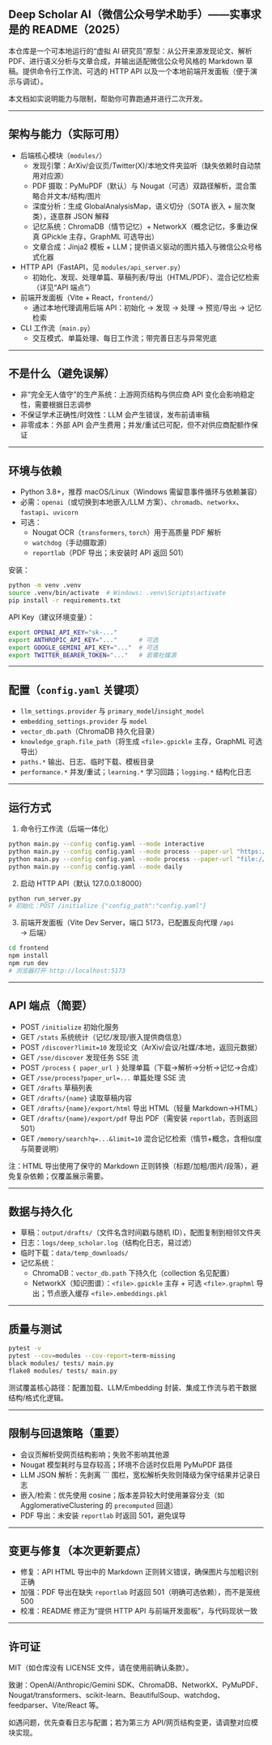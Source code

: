## Deep Scholar AI（微信公众号学术助手）——实事求是的 README（2025）

本仓库是一个可本地运行的“虚拟 AI 研究员”原型：从公开来源发现论文、解析 PDF、进行语义分析与文章合成，并输出适配微信公众号风格的 Markdown 草稿。提供命令行工作流、可选的 HTTP API 以及一个本地前端开发面板（便于演示与调试）。

本文档如实说明能力与限制，帮助你可靠跑通并进行二次开发。

---

## 架构与能力（实际可用）

- 后端核心模块（`modules/`）
  - 发现引擎：ArXiv/会议页/Twitter(X)/本地文件夹监听（缺失依赖时自动禁用对应源）
  - PDF 摄取：PyMuPDF（默认）与 Nougat（可选）双路径解析，混合策略合并文本/结构/图片
  - 深度分析：生成 GlobalAnalysisMap，语义切分（SOTA 嵌入 + 层次聚类），逐意群 JSON 解释
  - 记忆系统：ChromaDB（情节记忆）+ NetworkX（概念记忆，多重边保真 GPickle 主存，GraphML 可选导出）
  - 文章合成：Jinja2 模板 + LLM；提供语义驱动的图片插入与微信公众号格式化器
- HTTP API（FastAPI，见 `modules/api_server.py`）
  - 初始化、发现、处理单篇、草稿列表/导出（HTML/PDF）、混合记忆检索（详见“API 端点”）
- 前端开发面板（Vite + React，`frontend/`）
  - 通过本地代理调用后端 API：初始化 → 发现 → 处理 → 预览/导出 → 记忆检索
- CLI 工作流（`main.py`）
  - 交互模式、单篇处理、每日工作流；带完善日志与异常兜底

---

## 不是什么（避免误解）

- 非“完全无人值守”的生产系统：上游网页结构与供应商 API 变化会影响稳定性，需要根据日志调参
- 不保证学术正确性/时效性：LLM 会产生错误，发布前请审稿
- 非零成本：外部 API 会产生费用；并发/重试已可配，但不对供应商配额作保证

---

## 环境与依赖

- Python 3.8+，推荐 macOS/Linux（Windows 需留意事件循环与依赖兼容）
- 必需：`openai`（或切换到本地嵌入/LLM 方案）、`chromadb`、`networkx`、`fastapi`、`uvicorn`
- 可选：
  - Nougat OCR（`transformers`, `torch`）用于高质量 PDF 解析
  - `watchdog`（手动摄取源）
  - `reportlab`（PDF 导出；未安装时 API 返回 501）

安装：

```bash
python -m venv .venv
source .venv/bin/activate  # Windows: .venv\Scripts\activate
pip install -r requirements.txt
```

API Key（建议环境变量）：

```bash
export OPENAI_API_KEY="sk-..."
export ANTHROPIC_API_KEY="..."      # 可选
export GOOGLE_GEMINI_API_KEY="..."  # 可选
export TWITTER_BEARER_TOKEN="..."   # 若需社媒源
```

---

## 配置（`config.yaml` 关键项）

- `llm_settings.provider` 与 `primary_model`/`insight_model`
- `embedding_settings.provider` 与 `model`
- `vector_db.path`（ChromaDB 持久化目录）
- `knowledge_graph.file_path`（将生成 `<file>.gpickle` 主存，GraphML 可选导出）
- `paths.*` 输出、日志、临时下载、模板目录
- `performance.*` 并发/重试；`learning.*` 学习回路；`logging.*` 结构化日志

---

## 运行方式

1) 命令行工作流（后端一体化）

```bash
python main.py --config config.yaml --mode interactive
python main.py --config config.yaml --mode process --paper-url "https://arxiv.org/abs/1706.03762"
python main.py --config config.yaml --mode process --paper-url "file:///abs/path/to/paper.pdf"
python main.py --config config.yaml --mode daily
```

2) 启动 HTTP API（默认 127.0.0.1:8000）

```bash
python run_server.py
# 初始化：POST /initialize {"config_path":"config.yaml"}
```

3) 前端开发面板（Vite Dev Server，端口 5173，已配置反向代理 `/api` → 后端）

```bash
cd frontend
npm install
npm run dev
# 浏览器打开 http://localhost:5173
```

---

## API 端点（简要）

- POST `/initialize` 初始化服务
- GET  `/stats` 系统统计（记忆/发现/嵌入提供商信息）
- POST `/discover?limit=10` 发现论文（ArXiv/会议/社媒/本地，返回元数据）
- GET  `/sse/discover` 发现任务 SSE 流
- POST `/process` `{ paper_url }` 处理单篇（下载→解析→分析→记忆→合成）
- GET  `/sse/process?paper_url=...` 单篇处理 SSE 流
- GET  `/drafts` 草稿列表
- GET  `/drafts/{name}` 读取草稿内容
- GET  `/drafts/{name}/export/html` 导出 HTML（轻量 Markdown→HTML）
- GET  `/drafts/{name}/export/pdf` 导出 PDF（需安装 `reportlab`，否则返回 501）
- GET  `/memory/search?q=...&limit=10` 混合记忆检索（情节+概念，含相似度与简要说明）

注：HTML 导出使用了保守的 Markdown 正则转换（标题/加粗/图片/段落），避免复杂依赖；仅覆盖展示需要。

---

## 数据与持久化

- 草稿：`output/drafts/`（文件名含时间戳与随机 ID），配图复制到相邻文件夹
- 日志：`logs/deep_scholar.log`（结构化日志，易过滤）
- 临时下载：`data/temp_downloads/`
- 记忆系统：
  - ChromaDB：`vector_db.path` 下持久化（collection 名见配置）
  - NetworkX（知识图谱）：`<file>.gpickle` 主存 + 可选 `<file>.graphml` 导出；节点嵌入缓存 `<file>.embeddings.pkl`

---

## 质量与测试

```bash
pytest -v
pytest --cov=modules --cov-report=term-missing
black modules/ tests/ main.py
flake8 modules/ tests/ main.py
```

测试覆盖核心路径：配置加载、LLM/Embedding 封装、集成工作流与若干数据结构/格式化逻辑。

---

## 限制与回退策略（重要）

- 会议页解析受网页结构影响；失败不影响其他源
- Nougat 模型耗时与显存较高；环境不合适时仅启用 PyMuPDF 路径
- LLM JSON 解析：先剥离 ``` 围栏，宽松解析失败则降级为保守结果并记录日志
- 嵌入/检索：优先使用 cosine；版本差异较大时使用兼容分支（如 AgglomerativeClustering 的 `precomputed` 回退）
- PDF 导出：未安装 `reportlab` 时返回 501，避免误导

---

## 变更与修复（本次更新要点）

- 修复：API HTML 导出中的 Markdown 正则转义错误，确保图片与加粗识别正确
- 加强：PDF 导出在缺失 `reportlab` 时返回 501（明确可选依赖），而不是笼统 500
- 校准：README 修正为“提供 HTTP API 与前端开发面板”，与代码现状一致

---

## 许可证

MIT（如仓库没有 LICENSE 文件，请在使用前确认条款）。

致谢：OpenAI/Anthropic/Gemini SDK、ChromaDB、NetworkX、PyMuPDF、Nougat/transformers、scikit-learn、BeautifulSoup、watchdog、feedparser、Vite/React 等。

如遇问题，优先查看日志与配置；若为第三方 API/网页结构变更，请调整对应模块实现。
